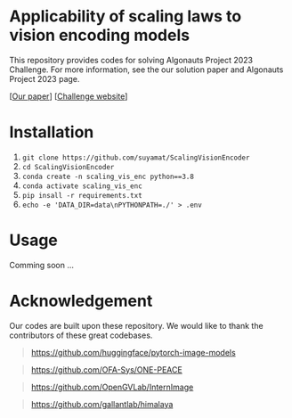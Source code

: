 # Applicability of scaling laws to vision encoding models
This repository provides codes for solving Algonauts Project 2023 Challenge. For more information, see the our solution paper and Algonauts Project 2023 page.

[[Our paper](https://arxiv.org/abs/2308.00678)]
[[Challenge website](http://algonauts.csail.mit.edu/)]
# Installation
1. ``git clone https://github.com/suyamat/ScalingVisionEncoder``
2. ``cd ScalingVisionEncoder``
3. ``conda create -n scaling_vis_enc python==3.8``
4. ``conda activate scaling_vis_enc``
5. ``pip insall -r requirements.txt``
6. ``echo -e 'DATA_DIR=data\nPYTHONPATH=./' > .env ``

# Usage
Comming soon ...

# Acknowledgement
Our codes are built upon these repository. We would like to thank the contributors of these great codebases.
> https://github.com/huggingface/pytorch-image-models

> https://github.com/OFA-Sys/ONE-PEACE

> https://github.com/OpenGVLab/InternImage

> https://github.com/gallantlab/himalaya
